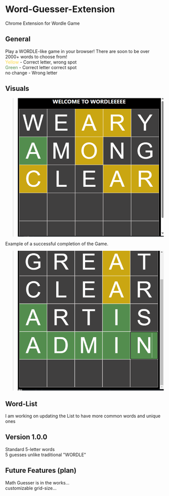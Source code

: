 # Word-Guesser-Extension
Chrome Extension for Wordle Game

## General
Play a WORDLE-like game in your browser! There are soon to be over 2000+ words to choose from!<br />
<span style="color:rgba(253,208,23, 0.8)">Yellow</span> - Correct letter, wrong spot <br />
<span style="color:#538D4E">Green</span>  - Correct letter correct spot <br />
no change - Wrong letter

## Visuals
> <img src="Images/icon.png" align="center"/>


Example of a successful completion of the Game.

> <img src="Images/Success.png" align="center"/>



## Word-List
I am working on updating the List to have more common words and unique ones


## Version 1.0.0
  Standard 5-letter words  <br />
  5 guesses unlike traditional "WORDLE"  <br />

## Future Features (plan)
  Math Guesser is in the works... <br />
  customizable grid-size...
